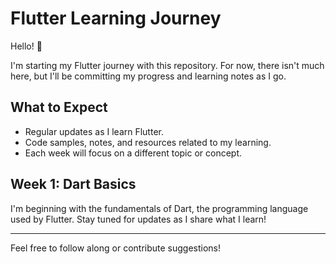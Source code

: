 # Flutter Learning Journey

Hello! 👋

I'm starting my Flutter journey with this repository. For now, there isn't much here, but I'll be committing my progress and learning notes as I go.

## What to Expect

- Regular updates as I learn Flutter.
- Code samples, notes, and resources related to my learning.
- Each week will focus on a different topic or concept.

## Week 1: Dart Basics

I'm beginning with the fundamentals of Dart, the programming language used by Flutter. Stay tuned for updates as I share what I learn!

---

Feel free to follow along or contribute suggestions!
